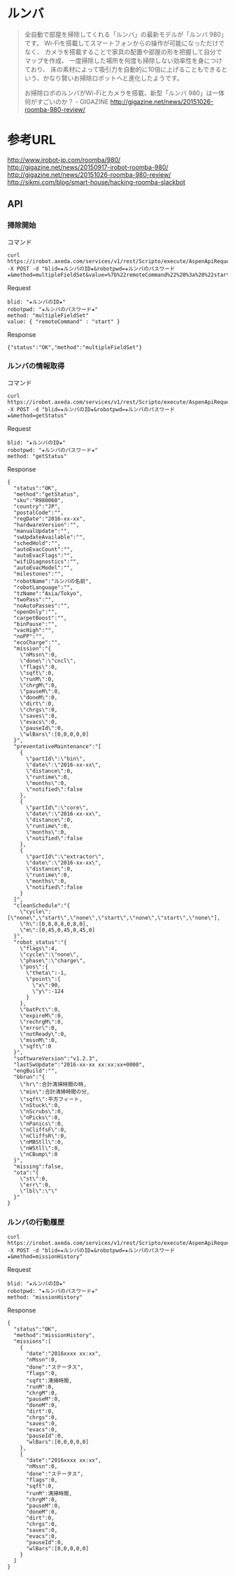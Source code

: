 
# ルンバ

>全自動で部屋を掃除してくれる「ルンバ」の最新モデルが「ルンバ 980」です。
>Wi-Fiを搭載してスマートフォンからの操作が可能になっただけでなく、
>カメラを搭載することで家具の配置や部屋の形を把握して自分でマップを作成、
>一度掃除した場所を何度も掃除しない効率性を身につけており、
>床の素材によって吸引力を自動的に10倍に上げることもできるという、かなり賢いお掃除ロボットへと進化したようです。
>
> お掃除ロボのルンバがWi-Fiとカメラを搭載、新型「ルンバ 980」は一体何がすごいのか？ - GIGAZINE
> http://gigazine.net/news/20151026-roomba-980-review/

# 参考URL
http://www.irobot-jp.com/roomba/980/  
http://gigazine.net/news/20150917-irobot-roomba-980/  
http://gigazine.net/news/20151026-roomba-980-review/  
http://sikmi.com/blog/smart-house/hacking-roomba-slackbot



## API 

### 掃除開始

コマンド
```
curl https://irobot.axeda.com/services/v1/rest/Scripto/execute/AspenApiRequest -X POST -d "blid=★ルンバのID★&robotpwd=★ルンバのパスワード★&method=multipleFieldSet&value=%7b%22remoteCommand%22%20%3a%20%22start%22%7d"
```

Request
```
blid: "★ルンバのID★"
robotpwd: "★ルンバのパスワード★"
method: "multipleFieldSet"
value: { "remoteCommand" : "start" }
```

Response
```
{"status":"OK","method":"multipleFieldSet"}
```


### ルンバの情報取得

コマンド
```
curl https://irobot.axeda.com/services/v1/rest/Scripto/execute/AspenApiRequest -X POST -d "blid=★ルンバのID★&robotpwd=★ルンバのパスワード★&method=getStatus"
```

Request
```
blid: "★ルンバのID★"
robotpwd: "★ルンバのパスワード★"
method: "getStatus"
```

Response
```
{
  "status":"OK",
  "method":"getStatus",
  "sku":"R980060",
  "country":"JP",
  "postalCode":"",
  "regDate":"2016-xx-xx",
  "hardwareVersion":"",
  "manualUpdate":"",
  "swUpdateAvailable":"",
  "schedHold":"",
  "autoEvacCount":"",
  "autoEvacFlags":"",
  "wifiDiagnostics":"",
  "autoEvacModel":"",
  "milestones":"",
  "robotName":"ルンバの名前",
  "robotLanguage":"",
  "tzName":"Asia/Tokyo",
  "twoPass":"",
  "noAutoPasses":"",
  "openOnly":"",
  "carpetBoost":"",
  "binPause":"",
  "vacHigh":"",
  "noPP":"",
  "ecoCharge":"",
  "mission":"{
    \"nMssn\":0,
    \"done\":\"cncl\",
    \"flags\":0,
    \"sqft\":0,
    \"runM\":0,
    \"chrgM\":0,
    \"pauseM\":0,
    \"doneM\":0,
    \"dirt\":0,
    \"chrgs\":0,
    \"saves\":0,
    \"evacs\":0,
    \"pauseId\":0,
    \"wlBars\":[0,0,0,0,0]
  }",
  "preventativeMaintenance":"[
    {
      \"partId\":\"bin\",
      \"date\":\"2016-xx-xx\",
      \"distance\":0,
      \"runtime\":0,
      \"months\":0,
      \"notified\":false
    },
    {
      \"partId\":\"core\",
      \"date\":\"2016-xx-xx\",
      \"distance\":0,
      \"runtime\":0,
      \"months\":0,
      \"notified\":false
    },
    {
      \"partId\":\"extractor\",
      \"date\":\"2016-xx-xx\",
      \"distance\":0,
      \"runtime\":0,
      \"months\":0,
      \"notified\":false
    }
  ]",
  "cleanSchedule":"{
    \"cycle\":[\"none\",\"start\",\"none\",\"start\",\"none\",\"start\",\"none\"],
    \"h\":[0,8,0,8,0,8,0],
    \"m\":[0,45,0,45,0,45,0]
  }",
  "robot_status":"{
    \"flags\":4,
    \"cycle\":\"none\",
    \"phase\":\"charge\",
    \"pos\":{
      \"theta\":-1,
      \"point\":{
        \"x\":90,
        \"y\":-124
      }
    },
    \"batPct\":0,
    \"expireM\":0,
    \"rechrgM\":0,
    \"error\":0,
    \"notReady\":0,
    \"mssnM\":0,
    \"sqft\":0
  }",
  "softwareVersion":"v1.2.3",
  "lastSwUpdate":"2016-xx-xx xx:xx:xx+0000",
  "engBuild":"",
  "bbrun":"{
    \"hr\":合計清掃時間の時,
    \"min\":合計清掃時間の分,
    \"sqft\":平方フィート,
    \"nStuck\":0,
    \"nScrubs\":0,
    \"nPicks\":0,
    \"nPanics\":0,
    \"nCliffsF\":0,
    \"nCliffsR\":0,
    \"nMBStll\":0,
    \"nWStll\":0,
    \"nCBump\":0
  }",
  "missing":false,
  "ota":"{
    \"st\":0,
    \"err\":0,
    \"lbl\":\"\"
  }"
}
```




### ルンバの行動履歴
```
curl https://irobot.axeda.com/services/v1/rest/Scripto/execute/AspenApiRequest -X POST -d "blid=★ルンバのID★&robotpwd=★ルンバのパスワード★&method=missionHistory"
```

Request
```
blid: "★ルンバのID★"
robotpwd: "★ルンバのパスワード★"
method: "missionHistory"
```

Response
```
{
  "status":"OK",
  "method":"missionHistory",
  "missions":[
    {
      "date":"2016xxxx xx:xx",
      "nMssn":0,
      "done":"ステータス",
      "flags":0,
      "sqft":清掃時間,
      "runM":0,
      "chrgM":0,
      "pauseM":0,
      "doneM":0,
      "dirt":0,
      "chrgs":0,
      "saves":0,
      "evacs":0,
      "pauseId":0,
      "wlBars":[0,0,0,0,0]
    },
    {
      "date":"2016xxxx xx:xx",
      "nMssn":0,
      "done":"ステータス",
      "flags":0,
      "sqft":0,
      "runM":清掃時間,
      "chrgM":0,
      "pauseM":0,
      "doneM":0,
      "dirt":0,
      "chrgs":0,
      "saves":0,
      "evacs":0,
      "pauseId":0,
      "wlBars":[0,0,0,0,0]
    }
  ]
}
```

